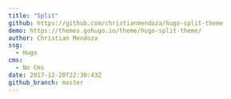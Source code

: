 ```yaml
---
title: "Split"
github: https://github.com/christianmendoza/hugo-split-theme
demo: https://themes.gohugo.io/theme/hugo-split-theme/
author: Christian Mendoza
ssg:
  - Hugo
cms:
  - No Cms
date: 2017-12-20T22:30:43Z
github_branch: master
---
```

